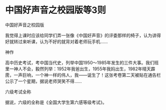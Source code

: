 # 中国好声音之校园版等3则

中国好声音之校园版

我觉得上课时应该给同学们弄一张像《中国好声音》的评委那样的椅子，认为讲得好就转过来听课，认为不好的就背对着老师玩手机……

神作

高中历史考试，考中国当代史，列举中国1950～1985年发生的三件大事。我们班里一神人不会，毅然列举：1952年我爸出生，1955年我妈出生，1982年晴天霹雳，一声巨响，一个神一样的伟人，我——诞生了！这张考卷第二天被贴在通告栏公示了一个星期，据说老师哭笑不得……

六级考试全称

据说，六级的全称是《全国大学生第六感等级考试》。